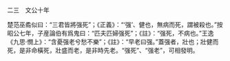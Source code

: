 二三　文公十年

楚范巫矞似曰：“三君皆將强死”；《正義》：“‘强’、健也，無病而死，謂被殺也。”按昭公七年，子産論伯有爲鬼曰：“匹夫匹婦强死”；《註》：“强死，不病也。”王逸《九思·憫上》：“含憂强老兮愁不樂”；《註》：“早老曰强。”蓋强者，壯也；壯健而死，是非命橫死，壯盛而老，是非時先老。“强死”、“强老”，可相發明。